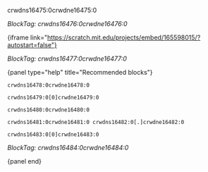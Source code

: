 crwdns16475:0crwdne16475:0

*BlockTag: crwdns16476:0crwdne16476:0*

{iframe link="https://scratch.mit.edu/projects/embed/165598015/?autostart=false"}

*BlockTag: crwdns16477:0crwdne16477:0*

{panel type="help" title="Recommended blocks"}

<pre><code class="scratch:split:random">crwdns16478:0crwdne16478:0
</code></pre>

<pre><code class="scratch:split:random">crwdns16479:0[0]crwdne16479:0
</code></pre>

<pre><code class="scratch:split:random">crwdns16480:0crwdne16480:0
</code></pre>

<pre><code class="scratch:split:random">crwdns16481:0crwdne16481:0 crwdns16482:0[.]crwdne16482:0
</code></pre>

<pre><code class="scratch:split:random">crwdns16483:0[0]crwdne16483:0
</code></pre>

*BlockTag: crwdns16484:0crwdne16484:0*

{panel end}